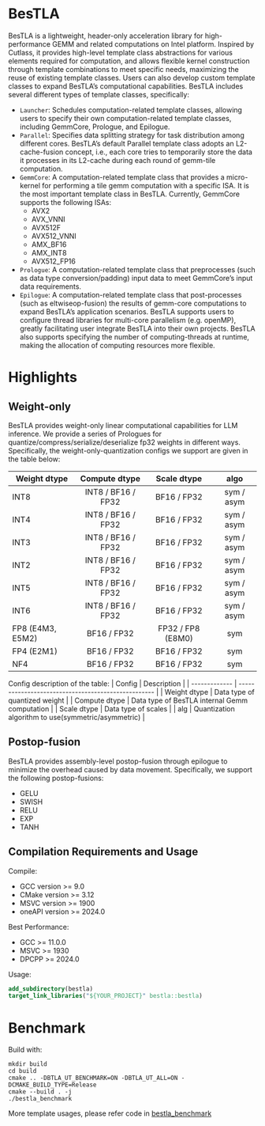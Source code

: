 # BesTLA
BesTLA is a lightweight, header-only acceleration library for high-performance GEMM and related computations on Intel platform. Inspired by Cutlass, it provides high-level template class abstractions for various elements required for computation, and allows flexible kernel construction through template combinations to meet specific needs, maximizing the reuse of existing template classes. Users can also develop custom template classes to expand BesTLA’s computational capabilities. BesTLA includes several different types of template classes, specifically:

- `Launcher`: Schedules computation-related template classes, allowing users to specify their own computation-related template classes, including GemmCore, Prologue, and Epilogue.
- `Parallel`: Specifies data splitting strategy for task distribution among different cores. BesTLA’s default Parallel template class adopts an L2-cache-fusion concept, i.e., each core tries to temporarily store the data it processes in its L2-cache during each round of gemm-tile computation.
- `GemmCore`: A computation-related template class that provides a micro-kernel for performing a tile gemm computation with a specific ISA. It is the most important template class in BesTLA. Currently, GemmCore supports the following ISAs:
   - AVX2
   - AVX_VNNI
   - AVX512F
   - AVX512_VNNI
   - AMX_BF16
   - AMX_INT8
   - AVX512_FP16
- `Prologue`: A computation-related template class that preprocesses (such as data type conversion/padding) input data to meet GemmCore’s input data requirements.
- `Epilogue`: A computation-related template class that post-processes (such as eltwiseop-fusion) the results of gemm-core computations to expand BesTLA’s application scenarios.
BesTLA supports users to configure thread libraries for multi-core parallelism (e.g. openMP), greatly facilitating user integrate BesTLA into their own projects. BesTLA also supports specifying the number of computing-threads at runtime, making the allocation of computing resources more flexible.

# Highlights 
## Weight-only 
BesTLA provides weight-only linear computational capabilities for LLM inference. We provide a series of Prologues for quantize/compress/serialize/deserialize fp32 weights in different ways. Specifically, the weight-only-quantization configs we support are given in the table below: 

| Weight dtype           |   Compute dtype    |    Scale dtype    |    algo    |
| ---------------------- | :----------------: | :---------------: | :--------: |
| INT8                   | INT8 / BF16 / FP32 |    BF16 / FP32    | sym / asym |
| INT4                   | INT8 / BF16 / FP32 |    BF16 / FP32    | sym / asym |
| INT3                   | INT8 / BF16 / FP32 |    BF16 / FP32    | sym / asym |
| INT2                   | INT8 / BF16 / FP32 |    BF16 / FP32    | sym / asym |
| INT5                   | INT8 / BF16 / FP32 |    BF16 / FP32    | sym / asym |
| INT6                   | INT8 / BF16 / FP32 |    BF16 / FP32    | sym / asym |
| FP8 (E4M3, E5M2)       |    BF16 / FP32     | FP32 / FP8 (E8M0) |    sym     |
| FP4 (E2M1)             |    BF16 / FP32     |    BF16 / FP32    |    sym     |
| NF4                    |    BF16 / FP32     |    BF16 / FP32    |    sym     |

Config description of the table:
| Config        | Description                                         |
| ------------- | --------------------------------------------------- |
| Weight dtype  | Data type of quantized weight                       |
| Compute dtype | Data type of BesTLA internal Gemm computation       |
| Scale dtype   | Data type of scales                                 |
| alg           | Quantization algorithm to use(symmetric/asymmetric) |


## Postop-fusion 
BesTLA provides assembly-level postop-fusion through epilogue to minimize the overhead caused by data movement. Specifically, we support the following postop-fusions:

- GELU
- SWISH
- RELU
- EXP
- TANH
## Compilation Requirements and Usage
Compile: 

- GCC version >= 9.0
- CMake version >= 3.12
- MSVC version >= 1900
- oneAPI version >= 2024.0

Best Performance:

- GCC >= 11.0.0
- MSVC >= 1930
- DPCPP >= 2024.0


Usage:
```cmake
add_subdirectory(bestla)
target_link_libraries("${YOUR_PROJECT}" bestla::bestla)
```

# Benchmark
Build with:
```shell
mkdir build
cd build
cmake .. -DBTLA_UT_BENCHMARK=ON -DBTLA_UT_ALL=ON -DCMAKE_BUILD_TYPE=Release
cmake --build . -j
./bestla_benchmark
```

More template usages, please refer code in [bestla_benchmark](bestla/ut/bestla_benchmark.cpp)
